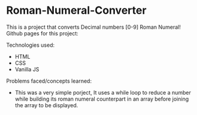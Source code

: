 # Roman-Numeral-Converter
This is a project that converts Decimal numbers [0-9] Roman Numeral!
Github pages for this project: 

Technologies used:
- HTML
- CSS
- Vanilla JS

  
Problems faced/concepts learned:
- This was a very simple porject, It uses a while loop to reduce a number while building its roman numeral counterpart in an array before joining the array to be displayed.

